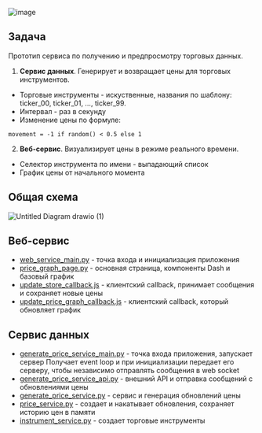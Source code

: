 ![image](https://user-images.githubusercontent.com/8759658/172070358-25171dd6-62a5-4344-a6a8-84e49d3b986a.png)

## Задача
Прототип сервиса по получению и предпросмотру торговых данных.

1. **Cервис данных**. Генерирует и возвращает цены для торговых инструментов.
- Торговые инструменты - искуственные, названия по шаблону:  
ticker_00, ticker_01, …, ticker_99.
- Интервал - раз в секунду
- Изменение цены по формуле:
```
movement = -1 if random() < 0.5 else 1
```
2. **Веб-сервис**. Визуализирует цены в режиме реального времени. 
- Селектор инструмента по имени - выпадающий список
- График цены от начального момента 

## Общая схема
![Untitled Diagram drawio (1)](https://user-images.githubusercontent.com/8759658/172102265-a1c735dc-50f3-4eef-912b-c083f7d54768.png)

## Веб-сервис
- [web_service_main.py](web_service/web_service_main.py) - точка входа и инициализация приложения
- [price_graph_page.py](web_service/price_graph_page.py) - основная страница, компоненты Dash и базовый график
- [update_store_callback.js](web_service/client_scripts/update_store_callback.js) - клиентский callback, принимает сообщения и сохраняет новые цены
- [update_price_graph_callback.js](web_service/client_scripts/update_store_callback.js) - клиентский callback, который обновляет график

## Сервис данных
- [generate_price_service_main.py](generate_price_service/generate_price_service_main.py) - точка входа приложения, запускает сервер
Получает event loop и при инициализации передает его серверу, чтобы независимо отправлять сообщения в web socket  
- [generate_price_service_api.py](generate_price_service/generate_price_service_api.py) - внешний API и отправка сообщений с обновлениями цены
- [generate_price_service.py](generate_price_service/generate_price_service.py) - сервис и генерация обновлений цены
- [price_service.py](generate_price_service/price_service.py) - создает и накатывает обновления, сохраняет историю цен в памяти
- [instrument_service.py](generate_price_service/instrument_service.py) - создает торговые инструменты
 

